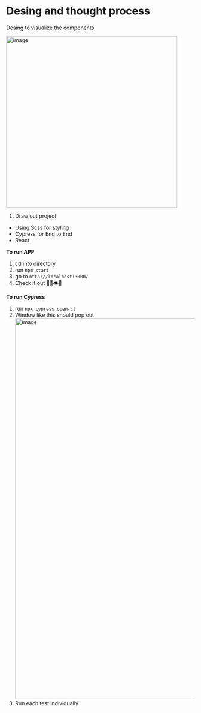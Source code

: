 # Desing and thought process 

Desing to visualize the components 

<img width="457" alt="image" src="https://user-images.githubusercontent.com/46979071/159322633-a7904c5d-e0da-4266-93c0-56fc25fb8c6c.png">

1. Draw out project


- Using Scss for styling
- Cypress for End to End 
- React 


**To run APP** 

1. cd into directory
2. run `npm start`
3. go to `http://localhost:3000/` 
4. Check it out 🤔🙀👁👀

**To run Cypress**
1. run `npx cypress open-ct`
2. Window like this should pop out <img width="1015" alt="image" src="https://user-images.githubusercontent.com/46979071/159326383-ee566efc-8e8c-4e78-a7d9-7371e4501947.png">
3. Run each test individually 


